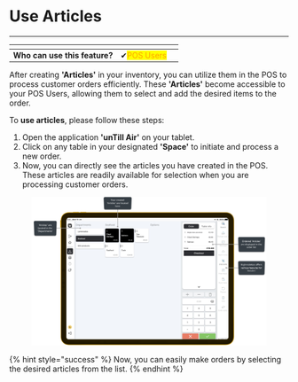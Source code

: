 # Use Articles

***

<table data-card-size="large" data-view="cards"><thead><tr><th></th><th></th><th></th></tr></thead><tbody><tr><td><strong>Who can use this feature?</strong></td><td><span data-gb-custom-inline data-tag="emoji" data-code="2714">✔</span><mark style="color:orange;">POS Users</mark></td><td></td></tr></tbody></table>

After creating **'Articles'** in your inventory, you can utilize them in the POS to process customer orders efficiently. These **'Articles'** become accessible to your POS Users, allowing them to select and add the desired items to the order.

To **use articles**, please follow these steps:

1. Open the application **'unTill Air'** on your tablet.
2. Click on any table in your designated **'Space'** to initiate and process a new order.
3. Now, you can directly see the articles you have created in the POS. These articles are readily available for selection when you are processing customer orders.

<figure><img src="../../../.gitbook/assets/articles-pos-tablet.png" alt=""><figcaption></figcaption></figure>

{% hint style="success" %}
Now, you can easily make orders by selecting the desired articles from the list.
{% endhint %}
